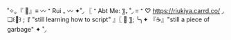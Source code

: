 ˚✧｡『 🍂』≡ 〰 ⁺ Rui ₊ 〰 ✦˚◞
〖 ⁺ Abt Me: 〗₊ ˚◞
 ⌗ ⁺ ♡  https://riukiya.carrd.co/ ◞
❏꒰🍦꒱ ;  『 "still learning how to script" 』〖 🌙 〗;
╰╮✦ 『☕』"still a piece of garbage" ✦ ˚◞

